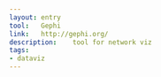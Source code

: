 ```yaml
---
layout: entry
tool:	Gephi
link:	http://gephi.org/
description:	tool for network viz
tags:
- dataviz	
---
```

